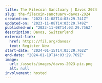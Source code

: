 ```yaml
---
title: The Filecoin Sanctuary | Davos 2024
slug: the-filecoin-sanctuary-davos-2024
created-on: "2023-11-08T14:03:29.741Z"
updated-on: "2023-11-08T14:03:29.749Z"
published-on: "2023-11-08T14:03:29.756Z"
description: Davos, Switzerland
external-link:
  href: https://fil.org/davos/
  text: Register Now
start-date: "2024-01-15T14:03:29.762Z"
end-date: "2024-01-19T14:03:29.769Z"
image:
  url: /assets/images/davos-2023-pic.png
  alt: null
involvement: hosted
---
```

